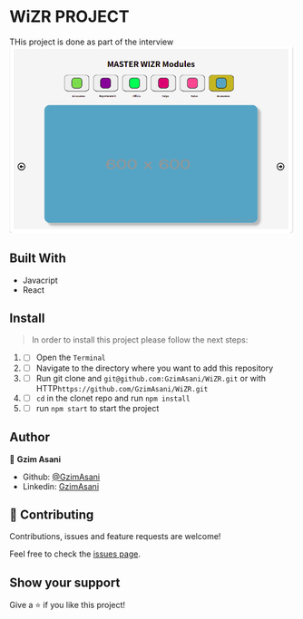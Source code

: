 # WiZR PROJECT

THis project is done as part of the interview
![img](./src/assets/pic.png)

## Built With

- Javacript
- React

## Install

> In order to install this project please follow the next steps:

1. - [ ] Open the `Terminal`
2. - [ ] Navigate to the directory where you want to add this repository
3. - [ ] Run git clone and `git@github.com:GzimAsani/WiZR.git` or with HTTP`https://github.com/GzimAsani/WiZR.git`
4. - [ ] `cd` in the clonet repo and run `npm install`
5. - [ ] run `npm start` to start the project

## Author

👤 **Gzim Asani**

- Github: [@GzimAsani](https://github.com/GzimAsani)
- Linkedin: [GzimAsani](https://www.linkedin.com/in/gzim-asani-83390a17a/)

## 🤝 Contributing

Contributions, issues and feature requests are welcome!

Feel free to check the [issues page](https://github.com/GzimAsani/WiZR/issues).

## Show your support

Give a ⭐️ if you like this project!
